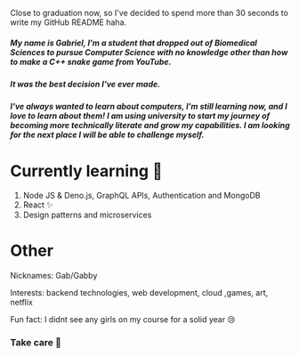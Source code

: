 Close to graduation now, so I've decided to spend more than 30 seconds to write my GitHub README haha.

##### My name is Gabriel, I'm a student that dropped out of Biomedical Sciences to pursue Computer Science with no knowledge other than how to make a C++ snake game from YouTube.  

##### It was the best decision I've ever made.

##### I've always wanted to learn about computers, I'm still learning now, and I love to learn about them! I am using university to start my journey of becoming more technically literate and grow my capabilities. I am looking for the next place I will be able to challenge myself.

# Currently learning 🌱

1. Node JS & Deno.js, GraphQL APIs, Authentication and MongoDB
2. React ✨
3. Design patterns and microservices

# Other 

Nicknames: Gab/Gabby

Interests: backend technologies, web development, cloud ,games, art, netflix 

Fun fact: I didnt see any girls on my course for a solid year 😢

### Take care 👋


